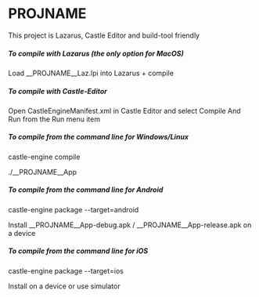 # __PROJNAME__

This project is Lazarus, Castle Editor and build-tool friendly

##### To compile with Lazarus (the only option for MacOS)

Load __PROJNAME__Laz.lpi into Lazarus + compile

##### To compile with Castle-Editor

Open CastleEngineManifest.xml in Castle Editor and select Compile And Run from the Run menu item

##### To compile from the command line for Windows/Linux

castle-engine compile

./__PROJNAME__App

##### To compile from the command line for Android

castle-engine package  --target=android

Install __PROJNAME__App-debug.apk / __PROJNAME__App-release.apk on a device

##### To compile from the command line for iOS

castle-engine package  --target=ios

Install on a device or use simulator

